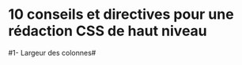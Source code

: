 10 conseils et directives pour une rédaction CSS de haut niveau
=============


#1- Largeur des colonnes#



